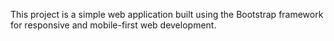 This project is a simple web application built using the Bootstrap framework for responsive and mobile-first web development.

